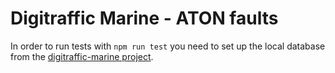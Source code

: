 # Digitraffic Marine - ATON faults

In order to run tests with `npm run test` you need to set up the local database from the [digitraffic-marine project](https://github.com/tmfg/digitraffic-marine).
